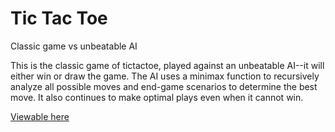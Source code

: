 # Tic Tac Toe
Classic game vs unbeatable AI

This is the classic game of tictactoe, played against an unbeatable AI--it will either win or draw the game. The AI uses a minimax function to recursively analyze all possible moves and end-game scenarios to determine the best move. It also continues to make optimal plays even when it cannot win.

[Viewable here](https://phuchle.github.io/js-tictactoe)
